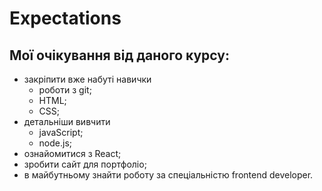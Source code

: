 # Expectations
## Мої очікування від даного курсу:
- закріпити вже набуті навички 
     - роботи з git;
     - HTML;
     - CSS;
- детальніши вивчити 
    - javaScript;
    - node.js; 
- ознайомитися з React;
- зробити сайт для портфоліо;
- в майбутньому знайти роботу за спеціальністю frontend developer.
